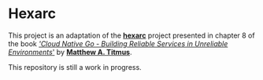 # Hexarc

This project is an adaptation of the [**hexarc**](https://github.com/cloud-native-go/examples/tree/main/ch08/hexarch) project presented in chapter 8 of the book [*'Cloud Native Go - Building Reliable Services in Unreliable Environments*'](https://learning.oreilly.com/library/view/cloud-native-go/9781492076322/) by [**Matthew A. Titmus**](https://www.oreilly.com/pub/au/8008).


This repository is still a work in progress.

